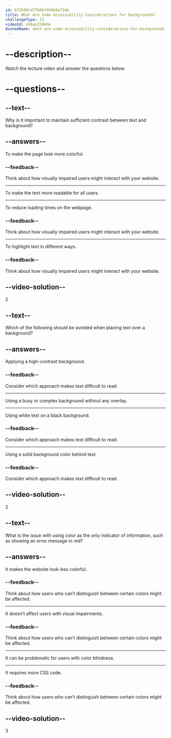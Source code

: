 ```yaml
---
id: 672b98cd77b6b7456b6ef2de
title: What Are Some Accessibility Considerations for Backgrounds?
challengeType: 11
videoId: nVAaxZ34khk
dashedName: what-are-some-accessibility-considerations-for-backgrounds
---
```


# --description--

Watch the lecture video and answer the questions below.

# --questions--

## --text--

Why is it important to maintain sufficient contrast between text and background?

## --answers--

To make the page look more colorful.

### --feedback--

Think about how visually impaired users might interact with your website.

---

To make the text more readable for all users.

---

To reduce loading times on the webpage.

### --feedback--

Think about how visually impaired users might interact with your website.

---

To highlight text in different ways.

### --feedback--

Think about how visually impaired users might interact with your website.

## --video-solution--

2

## --text--

Which of the following should be avoided when placing text over a background?

## --answers--

Applying a high-contrast background.

### --feedback--

Consider which approach makes text difficult to read.

---

Using a busy or complex background without any overlay.

---

Using white text on a black background.

### --feedback--

Consider which approach makes text difficult to read.

---

Using a solid background color behind text.

### --feedback--

Consider which approach makes text difficult to read.

## --video-solution--

2

## --text--

What is the issue with using color as the only indicator of information, such as showing an error message in red?

## --answers--

It makes the website look less colorful.

### --feedback--

Think about how users who can’t distinguish between certain colors might be affected.

---

It doesn’t affect users with visual impairments.

### --feedback--

Think about how users who can’t distinguish between certain colors might be affected.

---

It can be problematic for users with color blindness.

---

It requires more CSS code.

### --feedback--

Think about how users who can’t distinguish between certain colors might be affected.

## --video-solution--

3
